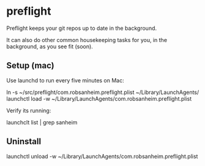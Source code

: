 # preflight

Preflight keeps your git repos up to date in the background.

It can also do other common housekeeping tasks for you, in the background,
as you see fit (soon).

## Setup (mac)

Use launchd to run every five minutes on Mac:

  ln -s ~/src/preflight/com.robsanheim.preflight.plist ~/Library/LaunchAgents/
  launchctl load -w ~/Library/LaunchAgents/com.robsanheim.preflight.plist

Verify its running:

  launchclt list | grep sanheim


## Uninstall

  launchctl unload -w ~/Library/LaunchAgents/com.robsanheim.preflight.plist
